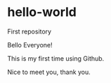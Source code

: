 # hello-world
First repository

Bello Everyone!

This is my first time using Github.

Nice to meet you, thank you.
